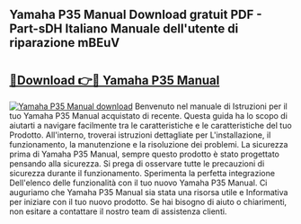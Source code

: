 ## Yamaha P35 Manual Download gratuit PDF - Part-sDH Italiano Manuale dell'utente di riparazione mBEuV

# <h2><a href="http://dfed6xw.blite.top/?on=Yamaha+P35+Manual">🔗Download 👉🔴 Yamaha P35 Manual</a></h2>

[![Yamaha P35 Manual download](https://i.imgur.com/lujVjoI.png)](http://dfed6xw.blite.top/?on=Yamaha+P35+Manual)
Benvenuto nel manuale di Istruzioni per il tuo Yamaha P35 Manual acquistato di recente. Questa guida ha lo scopo di aiutarti a navigare facilmente tra le caratteristiche e le caratteristiche del tuo Prodotto. All'interno, troverai istruzioni dettagliate per L'installazione, il funzionamento, la manutenzione e la risoluzione dei problemi. La sicurezza prima di Yamaha P35 Manual, sempre questo prodotto è stato progettato pensando alla sicurezza. Si prega di osservare tutte le precauzioni di sicurezza durante il funzionamento. Sperimenta la perfetta integrazione Dell'elenco delle funzionalità con il tuo nuovo Yamaha P35 Manual. Ci auguriamo che Yamaha P35 Manual sia stata una risorsa utile e Informativa per iniziare con il tuo nuovo prodotto. Se hai bisogno di aiuto o chiarimenti, non esitare a contattare il nostro team di assistenza clienti.
